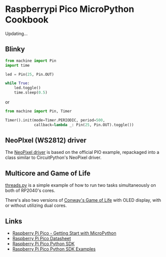 # Raspberrypi Pico MicroPython Cookbook

Updating...

## Blinky

```python
from machine import Pin
import time

led = Pin(25, Pin.OUT)

while True:
    led.toggle()
    time.sleep(0.5)

```

or

```python
from machine import Pin, Timer

Timer().init(mode=Timer.PERIODIC, period=500,
             callback=lambda _: Pin(25, Pin.OUT).toggle())
```

## NeoPIxel (WS2812) driver

The [NeoPixel driver](https://github.com/alankrantas/raspberrypi-pico-micropython-cookbook/tree/main/neopixel) is based on the official PIO example, repackaged into a class similar to CircuitPython's NeoPixel driver.

## Multicore and Game of Life

[threads.py](https://github.com/alankrantas/raspberrypi-pico-micropython-cookbook/blob/main/threads.py) is a simple example of how to run two tasks simultaneously on both of RP2040's cores.

There's also two versions of [Conway's Game of Life](https://github.com/alankrantas/raspberrypi-pico-micropython-cookbook/tree/main/game-of-life) with OLED display, with or without utilizing dual cores.

## Links

* [Raspberry Pi Pico - Getting Start with MicroPython](https://www.raspberrypi.org/documentation/pico/getting-started/#getting-started-with-micropython)
* [Raspberry Pi Pico Datasheet](https://datasheets.raspberrypi.org/pico/pico-datasheet.pdf)
* [Raspberry Pi Pico Python SDK](https://datasheets.raspberrypi.org/pico/raspberry-pi-pico-python-sdk.pdf)
* [Raspberry Pi Pico Python SDK Examples](https://github.com/raspberrypi/pico-micropython-examples)
